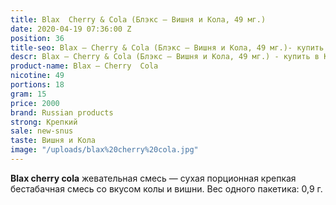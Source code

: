 ```yaml
---
title: Blax  Cherry & Cola (Блэкс – Вишня и Кола, 49 мг.)
date: 2020-04-19 07:36:00 Z
position: 36
title-seo: Blax – Cherry & Cola (Блэкс – Вишня и Кола, 49 мг.)- купить в Казахстане
descr: Blax – Cherry & Cola (Блэкс – Вишня и Кола, 49 мг.) - купить в Казахстане
product-name: Blax – Cherry  Cola
nicotine: 49
portions: 18
gram: 15
price: 2000
brand: Russian products
strong: Крепкий
sale: new-snus
taste: Вишня и Кола
image: "/uploads/blax%20cherry%20cola.jpg"
---
```


**Blax cherry cola** жевательная смесь — сухая порционная крепкая бестабачная смесь со вкусом колы и вишни.
Вес одного пакетика: 0,9 г.
